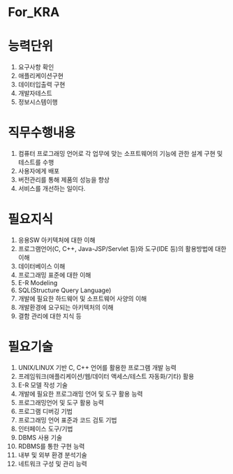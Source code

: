 # For_KRA

# 능력단위
1. 요구사항 확인
2. 애플리케이션구현
3. 데이터입출력 구현
4. 개발자테스트
5. 정보시스템이행



# 직무수행내용
1. 컴퓨터 프로그래밍 언어로 각 업무에 맞는 소프트웨어의 기능에 관한 설계 구현 및 테스트를 수행
2. 사용자에게 배포
3. 버전관리를 통해 제품의 성능을 향상
4. 서비스를 개선하는 일이다.


# 필요지식
1. 응용SW 아키텍처에 대한 이해
2. 프로그램언어(C, C++, Java-JSP/Servlet 등)와 도구(IDE 등)의 활용방법에 대한 이해
3. 데이터베이스 이해
4. 프로그래밍 표준에 대한 이해
5. E-R Modeling
6. SQL(Structure Query Language)
7. 개발에 필요한 하드웨어 및 소프트웨어 사양의 이해
8. 개발환경에 요구되는 아키텍처의 이해
9. 결함 관리에 대한 지식 등

# 필요기술
1. UNIX/LINUX 기반 C, C++ 언어를 활용한 프로그램 개발 능력
2. 프레임워크(애플리케이션/웹/데이터 액세스/테스트 자동화/기타) 활용
3. E-R 모델 작성 기술
4. 개발에 필요한 프로그래밍 언어 및 도구 활용 능력
5. 프로그래밍언어 및 도구 활용 능력
6. 프로그램 디버깅 기법
7. 프로그래밍 언어 표준과 코드 검토 기법
8. 인터페이스 도구/기법
9. DBMS 사용 기술
10. RDBMS를 통한 구현 능력
11. 내부 및 외부 환경 분석기술
12. 네트워크 구성 및 관리 능력
